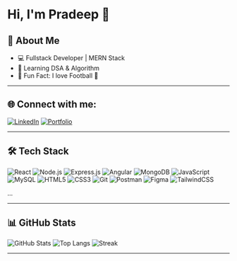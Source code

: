 # Hi, I'm Pradeep 👋

## 🚀 About Me
- 💻 Fullstack Developer | MERN Stack
- 📘 Learning DSA & Algorithm
- 🎯 Fun Fact: I love Football 🏏

---

## 🌐 Connect with me:
[![LinkedIn](https://img.shields.io/badge/LinkedIn-blue?style=flat&logo=linkedin)](https://www.linkedin.com/in/pradeepdebnath/)
[![Portfolio](https://img.shields.io/badge/My%20Portfolio-1abc9c?style=flat&logo=vercel&logoColor=white)](https://pradeep-folio.netlify.app)

---

## 🛠 Tech Stack
![React](https://img.shields.io/badge/React-20232A?style=for-the-badge&logo=react&logoColor=61DAFB)
![Node.js](https://img.shields.io/badge/Node.js-43853D?style=for-the-badge&logo=node.js&logoColor=white)
![Express.js](https://img.shields.io/badge/Express.js-404D59?style=for-the-badge&logo=express&logoColor=white)
![Angular](https://img.shields.io/badge/Angular-DD0031?style=for-the-badge&logo=angular&logoColor=white)
![MongoDB](https://img.shields.io/badge/MongoDB-4EA94B?style=for-the-badge&logo=mongodb&logoColor=white)
![JavaScript](https://img.shields.io/badge/JavaScript-323330?style=for-the-badge&logo=javascript&logoColor=F7DF1E)
![MySQL](https://img.shields.io/badge/MySQL-005C84?style=for-the-badge&logo=mysql&logoColor=white)
![HTML5](https://img.shields.io/badge/HTML5-E34F26?style=for-the-badge&logo=html5&logoColor=white)
![CSS3](https://img.shields.io/badge/CSS3-1572B6?style=for-the-badge&logo=css3&logoColor=white)
![Git](https://img.shields.io/badge/GIT-E44C30?style=for-the-badge&logo=git&logoColor=white)
![Postman](https://img.shields.io/badge/Postman-FF6C37?style=for-the-badge&logo=postman&logoColor=white)
![Figma](https://img.shields.io/badge/Figma-F24E1E?style=for-the-badge&logo=figma&logoColor=white)
![TailwindCSS](https://img.shields.io/badge/Tailwind_CSS-38B2AC?style=for-the-badge&logo=tailwind-css&logoColor=white)

...

---

## 📊 GitHub Stats
![GitHub Stats](https://github-readme-stats.vercel.app/api?username=deepdeb&show_icons=true&theme=radical)
![Top Langs](https://github-readme-stats.vercel.app/api/top-langs/?username=deepdeb&layout=compact&theme=radical)
![Streak](https://github-readme-streak-stats.herokuapp.com/?user=deepdeb&theme=dark)

---
